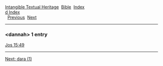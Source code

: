 [Intangible Textual Heritage](../../index)  [Bible](../index) 
[Index](index)   
[d Index](_d_)  
  [Previous](c02830)  [Next](c02832) 

------------------------------------------------------------------------

### &lt;dannah&gt; 1 entry

[Jos 15:49](../kjv/jos015.htm#049)  

------------------------------------------------------------------------

[Next: dara (1)](c02832)
